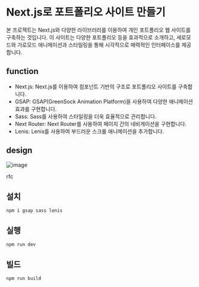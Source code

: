 # Next.js로 포트폴리오 사이트 만들기

본 프로젝트는 Next.js와 다양한 라이브러리를 이용하여 개인 포트폴리오 웹 사이트를 구축하는 것입니다. 이 사이트는 다양한 포트폴리오 등을 효과적으로 소개하고, 세로모드와 가로모드 애니메이션과 스타일링을 통해 시각적으로 매력적인 인터페이스를 제공합니다.

## function

* Next.js: Next.js를 이용하여 컴포넌트 기반의 구조로 포트폴리오 사이트를 구축합니다.
* GSAP: GSAP(GreenSock Animation Platform)을 사용하여 다양한 애니메이션 효과를 구현합니다.
* Sass: Sass를 사용하여 스타일링을 더욱 효율적으로 관리합니다.
* Next Router: Next Router를 사용하여 페이지 간의 네비게이션을 구현합니다.
* Lenis: Lenis를 사용하여 부드러운 스크롤 애니메이션을 추가합니다.

## design

![image](https://github.com/gnlgk/next-site/assets/161431748/4ef179fc-7a88-4eee-acba-62be0c2c731d)

rfc
## 설치

```
npm i gsap sass lenis
```

## 실행

```
npm run dev
```

## 빌드

```
npm run build
```
